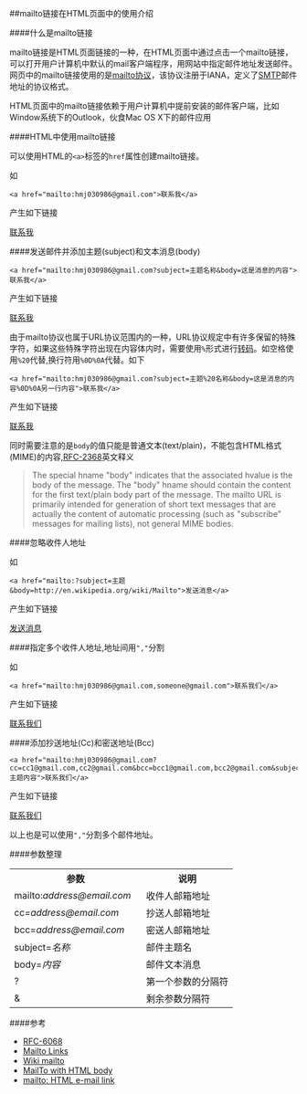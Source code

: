 ##mailto链接在HTML页面中的使用介绍

####什么是mailto链接

mailto链接是HTML页面链接的一种，在HTML页面中通过点击一个mailto链接，可以打开用户计算机中默认的mail客户端程序，用网站中指定邮件地址发送邮件。网页中的mailto链接使用的是[mailto协议][1]，该协议注册于IANA，定义了[SMTP][2]邮件地址的协议格式。

HTML页面中的mailto链接依赖于用户计算机中提前安装的邮件客户端，比如Window系统下的Outlook，伙食Mac OS X下的邮件应用

####HTML中使用mailto链接

可以使用HTML的`<a>`标签的`href`属性创建mailto链接。

如

	<a href="mailto:hmj030986@gmail.com">联系我</a>
	
产生如下链接

<a href="mailto:hmj030986@gmail.com">联系我</a>

####发送邮件并添加主题(subject)和文本消息(body)

	<a href="mailto:hmj030986@gmail.com?subject=主题名称&body=这是消息的内容">联系我</a>
	
产生如下链接

<a href="mailto:hmj030986@gmail.com?subject=主题名称&body=这是消息的文本内容">联系我</a>

由于mailto协议也属于URL协议范围内的一种，URL协议规定中有许多保留的特殊字符，如果这些特殊字符出现在内容体内时，需要使用`%`形式进行[转码][3]。如空格使用`%20`代替,换行符用`%0D%0A`代替。如下

	<a href="mailto:hmj030986@gmail.com?subject=主题%20名称&body=这是消息的内容%0D%0A另一行内容">联系我</a>

产生如下链接

<a href="mailto:hmj030986@gmail.com?subject=主题%20名称&body=这是消息的内容%0D%0A另一行内容">联系我</a>

同时需要注意的是`body`的值只能是普通文本(text/plain)，不能包含HTML格式(MIME)的内容,[RFC-2368](4)英文释义

>The special hname "body" indicates that the associated hvalue is the
   body of the message. The "body" hname should contain the content for
   the first text/plain body part of the message. The mailto URL is
   primarily intended for generation of short text messages that are
   actually the content of automatic processing (such as "subscribe"
   messages for mailing lists), not general MIME bodies.



####忽略收件人地址

如

	<a href="mailto:?subject=主题&body=http://en.wikipedia.org/wiki/Mailto">发送消息</a>

产生如下链接

<a href="mailto:?subject=主题&body=http://en.wikipedia.org/wiki/Mailto">发送消息</a>

####指定多个收件人地址,地址间用`","`分割

如

	<a href="mailto:hmj030986@gmail.com,someone@gmail.com">联系我们</a>
	
产生如下链接	
	
<a href="mailto:hmj030986@gmail.com,someone@gmail.com">联系我们</a>


####添加抄送地址(Cc)和密送地址(Bcc)

	<a href="mailto:hmj030986@gmail.com?cc=cc1@gmail.com,cc2@gmail.com&bcc=bcc1@gmail.com,bcc2@gmail.com&subject=主题内容">联系我们</a>

产生如下链接	

<a href="mailto:hmj030986@gmail.com?cc=cc1@gmail.com,cc2@gmail.com&bcc=bcc1@gmail.com,bcc2@gmail.com&subject=主题内容">联系我们</a>

以上也是可以使用`","`分割多个邮件地址。

####参数整理

<table >
			<tbody><tr>
				<th width="215">参数</th>
				<th>说明</th>
			</tr>
			<tr>
				<td width="207">mailto:<i>address@email.com</i></td>
				<td>收件人邮箱地址</td>
			</tr>
			<tr>
				<td width="207">cc=<i>address@email.com</i></td>
				<td>抄送人邮箱地址</td>
			</tr>
			<tr>
				<td width="207">bcc=<i>address@email.com</i></td>
				<td>密送人邮箱地址</td>
			</tr>
			<tr>
				<td width="207">subject=<i>名称</i></td>
				<td>邮件主题名</td>
			</tr>
			<tr>
				<td width="207">body=<i>内容</i></td>
				<td>邮件文本消息</td>
			</tr>
			<tr>
				<td width="207">?</td>
				<td>第一个参数的分隔符</td>
			</tr>
			<tr>
				<td width="207">&amp;</td>
				<td>剩余参数分隔符</td>
			</tr>
		</tbody>
	</table>

####参考

+ [RFC-6068](http://www.ietf.org/rfc/rfc6068.txt)
+ [Mailto Links](http://css-tricks.com/snippets/html/mailto-links/)
+ [Wiki mailto](http://en.wikipedia.org/wiki/Mailto)
+ [MailTo with HTML body](http://stackoverflow.com/questions/5620324/mailto-with-html-body)
+ [mailto: HTML e-mail link](http://www.rapidtables.com/web/html/mailto.htm)

[1]: http://www.ietf.org/rfc/rfc6068.txt
[2]: http://en.wikipedia.org/wiki/Simple_Mail_Transfer_Protocol
[3]: http://en.wikipedia.org/wiki/Percent-encoding
[4]: http://tools.ietf.org/search/rfc2368
